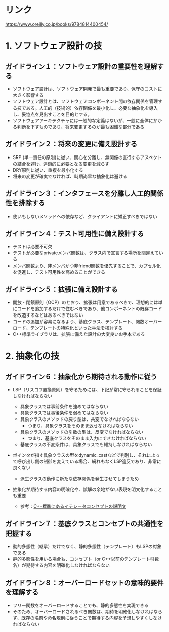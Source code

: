 # リンク

https://www.oreilly.co.jp/books/9784814400454/

# 1. ソフトウェア設計の技
## ガイドライン１：ソフトウェア設計の重要性を理解する

- ソフトウェア設計は、ソフトウェア開発で最も重要であり、保守のコストに大きく影響する
- ソフトウェア設計とは、ソフトウェアコンポーネント間の依存関係を管理する技である。人工的（技術的）依存関係を最小化し、必要な抽象化を導入し、妥協点を見出すことを目的とする。
- ソフトウェアアーキテクチャには一般的な定義はないが、一般に全体にかかる判断を下すものであり、将来変更するのが最も困難な部分である

## ガイドライン２：将来の変更に備え設計する

- SRP (単一責任の原則)に従い、関心を分離し、無関係の直行するアスペクトの結合を避け、連鎖的に必要となる変更を減らす
- DRY原則に従い、重複を最小化する
- 将来の変更が確実でなければ、時期尚早な抽象化は避ける

## ガイドライン３：インタフェースを分離し人工的関係性を排除する

- 使いもしないメソッドへの依存など、クライアントに矯正すべきではない

## ガイドライン４：テスト可用性に備え設計する

- テストは必要不可欠
- テストが必要なprivateメンバ関数は、クラス内で宣言する場所を間違えている
- メンバ関数より、非メンバかつ非friend関数を優先することで、カプセル化を促進し、テスト可用性を高めることができる

## ガイドライン５：拡張に備え設計する

- 開放・閉鎖原則（OCP）のとおり、拡張は用意であるべきで、理想的には単にコードを追加するだけで住むべきであり、他コンポーネントの既存コードを改造するなどはあるべきではない
- コードの追加が容易になるよう、基底クラス、テンプレート、関数オーバーロード、テンプレートの特殊化といった手法を検討する
- C++標準ライブラリは、拡張に備えた設計の大変良いお手本である

# 2. 抽象化の技
## ガイドライン６：抽象化から期待される動作に従う

- LSP（リスコフ置換原則）を守るためには、下記が常に守られることを保証しなければならない
  - 具象クラスでは事前条件を強めてはならない
  - 具象クラスでは事後条件を弱めてはならない
  - 具象クラスのメソッドの戻り型は、共変でなければならない
    - つまり、具象クラスをそのまま返せなければならない
  - 具象クラスのメソッドの引数の型は、反変でなければならない
    - つまり、基底クラスをそのまま入力にできなければならない
  - 基底クラスの不変条件は、具象クラスでも維持しなければならない

- ポインタが指す具象クラスの型をdynamic_castなどで判別し、それによって呼び出し側の制御を変えている場合、紛れもなくLSP違反であり、非常に良くない
  - 派生クラスの動作に新たな依存関係を発生させてしまうため

- 抽象化が期待する内容の明確化や、誤解の余地がない表現を明文化することも重要
  - 参考：[C++標準にあるイテレータコンセプトの説明文](https://en.cppreference.com/w/cpp/iterator)

## ガイドライン７：基底クラスとコンセプトの共通性を把握する

- 動的多態性（継承）だけでなく、静的多態性（テンプレート）もLSPの対象である
- 静的多態性を用いる場合も、コンセプト（or C++以前のテンプレート引数名）が期待する内容を明確化しなければならない

## ガイドライン８：オーバーロードセットの意味的要件を理解する

- フリー関数をオーバーロードすることでも、静的多態性を実現できる
- そのため、オーバーロードされるべき関数は、期待を明確化しなければならず、既存の名前や命名規則に従うことで期待する内容を予想しやすくしなければならない
